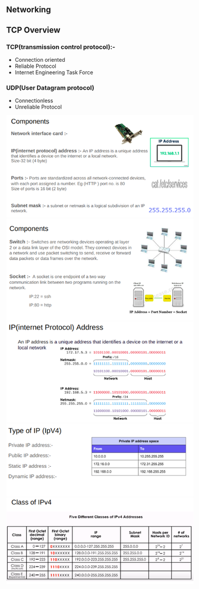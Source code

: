 ## Networking
## TCP Overview
### TCP(transmission control protocol):-
+ Connection oriented 
+ Reliable Protocol
+ Internet Engineering Task Force 
### UDP(User Datagram protocol)
+ Connectionless 
+ Unreliable Protocol
<img src='component1.png'>
<img src='component2.png'>
<img src='ip.png'>
<img src='ip2.png'>
<img  src='class.png'>
